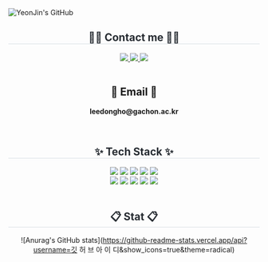  <div class="header">
      <img src="https://capsule-render.vercel.app/api?type=transparent&fontColor=F5C0CA&text=YeonJin's%20GitHub%20&height=150&fontSize=60&descAlignY=75&descAlign=60" alt="YeonJin's GitHub">
    </div>
<div align= "center">
    <h2 style="border-bottom: 1px solid #d8dee4; color: #282d33;"> 🧑‍💻 Contact me 🧑‍💻 </h2>
         <a href=노 션 아 이 디> <img src="https://img.shields.io/badge/Notion-000000?style=for-the-badge&logo=Notion&logoColor=white&link= 메 일 주 소"> </a>
         <a href=https://www.instagram.com/인스타그램 아이디> <img src="https://img.shields.io/badge/Instagram-E4405F?style=for-the-badge&logo=Instagram&logoColor=white&link=https://www.instagram.com/인 스 타 아 이 디"> </a>
         <a href=mailto:메 일 주 소> <img src="https://img.shields.io/badge/Gmail-EA4335?style=for-the-badge&logo=Gmail&logoColor=white&link=mailto:메 일 주 소"> </a>
          </div><br>
    <div align= "center">  </div> 
    <h2 align="center">📧 Email 📧</h2>
<p align="center">
  <Strong> leedongho@gachon.ac.kr </Strong>
</p><br>
<div align= "center">
    <h2 style="border-bottom: 1px solid #d8dee4; color: #282d33;"> ✨ Tech Stack ✨ </h2>
    <div style="margin: 0 auto; text-align: center;" align= "center"> <img src="https://img.shields.io/badge/Python-3776AB?style=for-the-badge&logo=Python&logoColor=white">
          <img src="https://img.shields.io/badge/Flask-000000?style=for-the-badge&logo=Flask&logoColor=white">
          <img src="https://img.shields.io/badge/MySQL-4479A1?style=for-the-badge&logo=MySQL&logoColor=white">
          <img src="https://img.shields.io/badge/C-A8B9CC?style=for-the-badge&logo=C&logoColor=white">
          <img src="https://img.shields.io/badge/Amazon AWS-232F3E?style=for-the-badge&logo=Amazon AWS&logoColor=white">
          <br/><img src="https://img.shields.io/badge/Java-007396?style=for-the-badge&logo=Java&logoColor=white">
          <img src="https://img.shields.io/badge/Spring-6DB33F?style=for-the-badge&logo=Spring&logoColor=white">
          <img src="https://img.shields.io/badge/Spring Boot-6DB33F?style=for-the-badge&logo=Spring Boot&logoColor=white">
          <img src="https://img.shields.io/badge/Git-F05032?style=for-the-badge&logo=Git&logoColor=white">
          <img src="https://img.shields.io/badge/Github-181717?style=for-the-badge&logo=Github&logoColor=white">
          </div>
    </div><br>
<div align= "center">
    <h2 style="border-bottom: 1px solid #d8dee4; color: #282d33;"> 📋 Stat 📋 </h2>
    
![Anurag's GitHub stats](https://github-readme-stats.vercel.app/api?username=깃 허 브 아 이 디&show_icons=true&theme=radical)    

<br>
